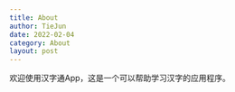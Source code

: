 ```yaml
---
title: About
author: TieJun
date: 2022-02-04
category: About
layout: post
---
```


欢迎使用汉字通App，这是一个可以帮助学习汉字的应用程序。
